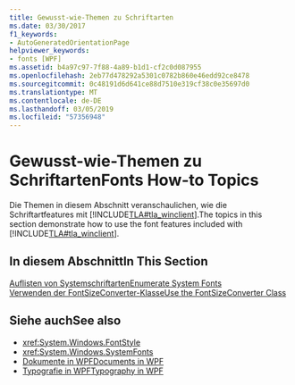 ```yaml
---
title: Gewusst-wie-Themen zu Schriftarten
ms.date: 03/30/2017
f1_keywords:
- AutoGeneratedOrientationPage
helpviewer_keywords:
- fonts [WPF]
ms.assetid: b4a97c97-7f88-4a89-b1d1-cf2c0d087955
ms.openlocfilehash: 2eb77d478292a5301c0782b860e46edd92ce8478
ms.sourcegitcommit: 0c48191d6d641ce88d7510e319cf38c0e35697d0
ms.translationtype: MT
ms.contentlocale: de-DE
ms.lasthandoff: 03/05/2019
ms.locfileid: "57356948"
---
```

# <a name="fonts-how-to-topics"></a><span data-ttu-id="c45f4-102">Gewusst-wie-Themen zu Schriftarten</span><span class="sxs-lookup"><span data-stu-id="c45f4-102">Fonts How-to Topics</span></span>
<span data-ttu-id="c45f4-103">Die Themen in diesem Abschnitt veranschaulichen, wie die Schriftartfeatures mit [!INCLUDE[TLA#tla_winclient](../../../../includes/tlasharptla-winclient-md.md)].</span><span class="sxs-lookup"><span data-stu-id="c45f4-103">The topics in this section demonstrate how to use the font features included with [!INCLUDE[TLA#tla_winclient](../../../../includes/tlasharptla-winclient-md.md)].</span></span>  
  
## <a name="in-this-section"></a><span data-ttu-id="c45f4-104">In diesem Abschnitt</span><span class="sxs-lookup"><span data-stu-id="c45f4-104">In This Section</span></span>  
 [<span data-ttu-id="c45f4-105">Auflisten von Systemschriftarten</span><span class="sxs-lookup"><span data-stu-id="c45f4-105">Enumerate System Fonts</span></span>](how-to-enumerate-system-fonts.md)  
 [<span data-ttu-id="c45f4-106">Verwenden der FontSizeConverter-Klasse</span><span class="sxs-lookup"><span data-stu-id="c45f4-106">Use the FontSizeConverter Class</span></span>](how-to-use-the-fontsizeconverter-class.md)  
  
## <a name="see-also"></a><span data-ttu-id="c45f4-107">Siehe auch</span><span class="sxs-lookup"><span data-stu-id="c45f4-107">See also</span></span>
- <xref:System.Windows.FontStyle>
- <xref:System.Windows.SystemFonts>
- [<span data-ttu-id="c45f4-108">Dokumente in WPF</span><span class="sxs-lookup"><span data-stu-id="c45f4-108">Documents in WPF</span></span>](documents-in-wpf.md)
- [<span data-ttu-id="c45f4-109">Typografie in WPF</span><span class="sxs-lookup"><span data-stu-id="c45f4-109">Typography in WPF</span></span>](typography-in-wpf.md)
